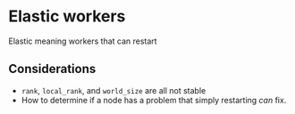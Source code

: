 # Elastic workers

Elastic meaning workers that can restart

## Considerations

- `rank`, `local_rank`, and `world_size` are all not stable
- How to determine if a node has a problem that simply restarting *can* fix.